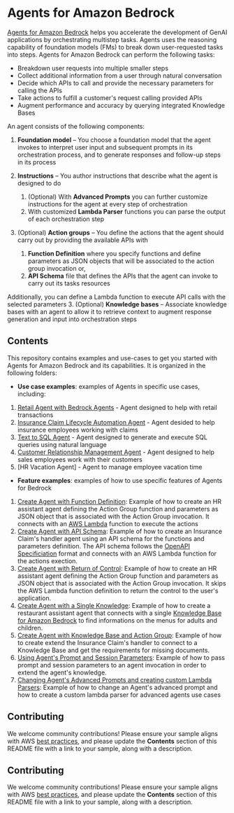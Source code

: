 # Agents for Amazon Bedrock

[Agents for Amazon Bedrock](https://aws.amazon.com/bedrock/agents/) helps you accelerate the development of GenAI applications by orchestrating multistep tasks. Agents uses the reasoning capability of foundation models (FMs) to break down user-requested tasks into  steps. Agents for Amazon Bedrock can perform the following tasks:
- Breakdown user requests into multiple smaller steps
- Collect additional information from a user through natural conversation
- Decide which APIs to call and provide the necessary parameters for calling the APIs
- Take actions to fulfill a customer's request calling provided APIs
- Augment performance and accuracy by querying integrated Knowledge Bases


An agent consists of the following components:

1. **Foundation model** – You choose a foundation model that the agent invokes to interpret user input and subsequent prompts in its orchestration process, and to generate responses and follow-up steps in its process
2. **Instructions** – You author instructions that describe what the agent is designed to do
   1. (Optional) With **Advanced Prompts** you can further customize instructions for the agent at every step of orchestration
   1. With customized **Lambda Parser** functions you can parse the output of each orchestration step

3. (Optional) **Action groups** – You define the actions that the agent should carry out by providing the available APIs with
   1. **Function Definition** where you specify functions and define parameters as JSON objects that will be associated to the action group invocation or,
   1. **API Schema** file that defines the APIs that the agent can invoke to carry out its tasks resources

Additionally, you can define a Lambda function to execute API calls with the selected parameters
3. (Optional) **Knowledge bases** – Associate knowledge bases with an agent to allow it to retrieve context to augment response generation and input into orchestration steps


## Contents

This repository contains examples and use-cases to get you started with Agents for Amazon Bedrock and its capabilities. It is organized in the following folders:

- **Use case examples**: examples of Agents in specific use cases, including:
1. [Retail Agent with Bedrock Agents](./use-case-examples/agentsforbedrock-retailagent/README.md) - Agent designed to help with retail transactions
1. [Insurance Claim Lifecycle Automation Agent](./use-case-examples/insurance-claim-lifecycle-automation/README.md) - Agent desided to help insurance employees working with claims
1. [Text to SQL Agent](./use-case-examples/text-2-sql-agent/README.md) - Agent designed to generate and execute SQL queries using natural language
1. [Customer Relationship Management Agent](./use-case-examples/customer-relationship-management-agent/README.md) - Agent designed to help sales employees work with their customers 
1. [HR Vacation Agent] - Agent to manage employee vacation time

- **Feature examples**: examples of how to use specific features of Agents for Bedrock
1. [Create Agent with Function Definition](features-examples/01-create-agent-with-function-definition): Example of how to create an HR assistant agent defining the Action Group function and parameters as JSON object that is associated with the Action Group invocation. It connects with an [AWS Lambda](https://aws.amazon.com/lambda/) function to execute the actions
1. [Create Agent with API Schema](features-examples/02-create-agent-with-api-schema): Example of how to create an Insurance Claim's handler agent using an API schema for the functions and parameters definition. The API schema follows the [OpenAPI Specificiation](https://swagger.io/specification/) format and connects with an AWS Lambda function for the actions exection.
1. [Create Agent with Return of Control](features-examples/03-create-agent-with-return-of-control): Example of how to create an HR assistant agent defining the Action Group function and parameters as JSON object that is associated with the Action Group invocation. It skips the AWS Lambda function definition to return the control to the user's application.
1. [Create Agent with a Single Knowledge](features-examples/04-create-agent-with-single-knowledge-base): Example of how to create a restaurant assistant agent that connects with a single [Knowledge Base for Amazon Bedrock](https://aws.amazon.com/bedrock/knowledge-bases/) to find informations on the menus for adults and children.
1. [Create Agent with Knowledge Base and Action Group](features-examples/05-create-agent-with-knowledge-base-and-action-group): Example of how to create extend the Insurance Claim's handler to connect to a Knowledge Base and get the requirements for missing documents. 
1. [Using Agent's Prompt and Session Parameters](features-examples/06-prompt-and-session-parameters): Example of how to pass prompt and session parameters to an agent invocation in order to extend the agent's knowledge.
1. [Changing Agent's Advanced Prompts and creating custom Lambda Parsers](features-examples/07-advanced-prompts-and-custom-parsers): Example of how to change an Agent's advanced prompt and how to create a custom lambda parser for advanced agents use cases


## Contributing

We welcome community contributions! Please ensure your sample aligns with AWS [best practices](https://aws.amazon.com/architecture/well-architected/), and please update the **Contents** section of this README file with a link to your sample, along with a description.


## Contributing

We welcome community contributions! Please ensure your sample aligns with AWS [best practices](https://aws.amazon.com/architecture/well-architected/), and please update the **Contents** section of this README file with a link to your sample, along with a description.
